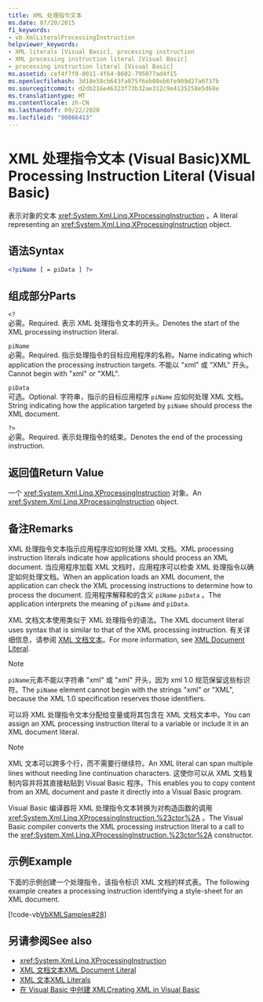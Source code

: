```yaml
---
title: XML 处理指令文本
ms.date: 07/20/2015
f1_keywords:
- vb.XmlLiteralProcessingInstruction
helpviewer_keywords:
- XML literals [Visual Basic], processing instruction
- XML processing instruction literal [Visual Basic]
- processing instruction literal [Visual Basic]
ms.assetid: cef4f7f8-0011-4f64-8602-795077ad4f15
ms.openlocfilehash: 3d18e58cb643fa075f6eb08eb6fe909d27a6737b
ms.sourcegitcommit: d2db216e46323f73b32ae312c9e4135258e5d68e
ms.translationtype: MT
ms.contentlocale: zh-CN
ms.lasthandoff: 09/22/2020
ms.locfileid: "90866413"
---
```

# <a name="xml-processing-instruction-literal-visual-basic"></a><span data-ttu-id="002a6-102">XML 处理指令文本 (Visual Basic)</span><span class="sxs-lookup"><span data-stu-id="002a6-102">XML Processing Instruction Literal (Visual Basic)</span></span>

<span data-ttu-id="002a6-103">表示对象的文本 <xref:System.Xml.Linq.XProcessingInstruction> 。</span><span class="sxs-lookup"><span data-stu-id="002a6-103">A literal representing an <xref:System.Xml.Linq.XProcessingInstruction> object.</span></span>  
  
## <a name="syntax"></a><span data-ttu-id="002a6-104">语法</span><span class="sxs-lookup"><span data-stu-id="002a6-104">Syntax</span></span>  
  
```xml  
<?piName [ = piData ] ?>  
```  
  
## <a name="parts"></a><span data-ttu-id="002a6-105">组成部分</span><span class="sxs-lookup"><span data-stu-id="002a6-105">Parts</span></span>  

 `<?`  
 <span data-ttu-id="002a6-106">必需。</span><span class="sxs-lookup"><span data-stu-id="002a6-106">Required.</span></span> <span data-ttu-id="002a6-107">表示 XML 处理指令文本的开头。</span><span class="sxs-lookup"><span data-stu-id="002a6-107">Denotes the start of the XML processing instruction literal.</span></span>  
  
 `piName`  
 <span data-ttu-id="002a6-108">必需。</span><span class="sxs-lookup"><span data-stu-id="002a6-108">Required.</span></span> <span data-ttu-id="002a6-109">指示处理指令的目标应用程序的名称。</span><span class="sxs-lookup"><span data-stu-id="002a6-109">Name indicating which application the processing instruction targets.</span></span> <span data-ttu-id="002a6-110">不能以 "xml" 或 "XML" 开头。</span><span class="sxs-lookup"><span data-stu-id="002a6-110">Cannot begin with "xml" or "XML".</span></span>  
  
 `piData`  
 <span data-ttu-id="002a6-111">可选。</span><span class="sxs-lookup"><span data-stu-id="002a6-111">Optional.</span></span> <span data-ttu-id="002a6-112">字符串，指示的目标应用程序 `piName` 应如何处理 XML 文档。</span><span class="sxs-lookup"><span data-stu-id="002a6-112">String indicating how the application targeted by `piName` should process the XML document.</span></span>  
  
 `?>`  
 <span data-ttu-id="002a6-113">必需。</span><span class="sxs-lookup"><span data-stu-id="002a6-113">Required.</span></span> <span data-ttu-id="002a6-114">表示处理指令的结束。</span><span class="sxs-lookup"><span data-stu-id="002a6-114">Denotes the end of the processing instruction.</span></span>  
  
## <a name="return-value"></a><span data-ttu-id="002a6-115">返回值</span><span class="sxs-lookup"><span data-stu-id="002a6-115">Return Value</span></span>  

 <span data-ttu-id="002a6-116">一个 <xref:System.Xml.Linq.XProcessingInstruction> 对象。</span><span class="sxs-lookup"><span data-stu-id="002a6-116">An <xref:System.Xml.Linq.XProcessingInstruction> object.</span></span>  
  
## <a name="remarks"></a><span data-ttu-id="002a6-117">备注</span><span class="sxs-lookup"><span data-stu-id="002a6-117">Remarks</span></span>  

 <span data-ttu-id="002a6-118">XML 处理指令文本指示应用程序应如何处理 XML 文档。</span><span class="sxs-lookup"><span data-stu-id="002a6-118">XML processing instruction literals indicate how applications should process an XML document.</span></span> <span data-ttu-id="002a6-119">当应用程序加载 XML 文档时，应用程序可以检查 XML 处理指令以确定如何处理文档。</span><span class="sxs-lookup"><span data-stu-id="002a6-119">When an application loads an XML document, the application can check the XML processing instructions to determine how to process the document.</span></span> <span data-ttu-id="002a6-120">应用程序解释和的含义 `piName` `piData` 。</span><span class="sxs-lookup"><span data-stu-id="002a6-120">The application interprets the meaning of `piName` and `piData`.</span></span>  
  
 <span data-ttu-id="002a6-121">XML 文档文本使用类似于 XML 处理指令的语法。</span><span class="sxs-lookup"><span data-stu-id="002a6-121">The XML document literal uses syntax that is similar to that of the XML processing instruction.</span></span> <span data-ttu-id="002a6-122">有关详细信息，请参阅 [XML 文档文本](xml-document-literal.md)。</span><span class="sxs-lookup"><span data-stu-id="002a6-122">For more information, see [XML Document Literal](xml-document-literal.md).</span></span>  
  
> [!NOTE]
> <span data-ttu-id="002a6-123">`piName`元素不能以字符串 "xml" 或 "xml" 开头，因为 xml 1.0 规范保留这些标识符。</span><span class="sxs-lookup"><span data-stu-id="002a6-123">The `piName` element cannot begin with the strings "xml" or "XML", because the XML 1.0 specification reserves those identifiers.</span></span>  
  
 <span data-ttu-id="002a6-124">可以将 XML 处理指令文本分配给变量或将其包含在 XML 文档文本中。</span><span class="sxs-lookup"><span data-stu-id="002a6-124">You can assign an XML processing instruction literal to a variable or include it in an XML document literal.</span></span>  
  
> [!NOTE]
> <span data-ttu-id="002a6-125">XML 文本可以跨多个行，而不需要行继续符。</span><span class="sxs-lookup"><span data-stu-id="002a6-125">An XML literal can span multiple lines without needing line continuation characters.</span></span> <span data-ttu-id="002a6-126">这使你可以从 XML 文档复制内容并将其直接粘贴到 Visual Basic 程序。</span><span class="sxs-lookup"><span data-stu-id="002a6-126">This enables you to copy content from an XML document and paste it directly into a Visual Basic program.</span></span>  
  
 <span data-ttu-id="002a6-127">Visual Basic 编译器将 XML 处理指令文本转换为对构造函数的调用 <xref:System.Xml.Linq.XProcessingInstruction.%23ctor%2A> 。</span><span class="sxs-lookup"><span data-stu-id="002a6-127">The Visual Basic compiler converts the XML processing instruction literal to a call to the <xref:System.Xml.Linq.XProcessingInstruction.%23ctor%2A> constructor.</span></span>  
  
## <a name="example"></a><span data-ttu-id="002a6-128">示例</span><span class="sxs-lookup"><span data-stu-id="002a6-128">Example</span></span>  

 <span data-ttu-id="002a6-129">下面的示例创建一个处理指令，该指令标识 XML 文档的样式表。</span><span class="sxs-lookup"><span data-stu-id="002a6-129">The following example creates a processing instruction identifying a style-sheet for an XML document.</span></span>  
  
 [!code-vb[VbXMLSamples#28](~/samples/snippets/visualbasic/VS_Snippets_VBCSharp/VbXMLSamples/VB/XMLSamples13.vb#28)]  
  
## <a name="see-also"></a><span data-ttu-id="002a6-130">另请参阅</span><span class="sxs-lookup"><span data-stu-id="002a6-130">See also</span></span>

- <xref:System.Xml.Linq.XProcessingInstruction>
- [<span data-ttu-id="002a6-131">XML 文档文本</span><span class="sxs-lookup"><span data-stu-id="002a6-131">XML Document Literal</span></span>](xml-document-literal.md)
- [<span data-ttu-id="002a6-132">XML 文本</span><span class="sxs-lookup"><span data-stu-id="002a6-132">XML Literals</span></span>](index.md)
- [<span data-ttu-id="002a6-133">在 Visual Basic 中创建 XML</span><span class="sxs-lookup"><span data-stu-id="002a6-133">Creating XML in Visual Basic</span></span>](../../programming-guide/language-features/xml/creating-xml.md)
